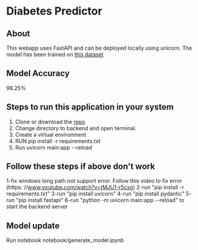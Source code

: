 # Diabetes Predictor

## About

This webapp uses FastAPI and can be deployed locally using unicorn.
The model has been trained on [this dataset](https://www.kaggle.com/uciml/pima-indians-diabetes-database) </br>

## Model Accuracy
98.25% 

## Steps to run this application in your system

1. Clone or download the [repo](https://github.com/kartikeyDeveloper/SingularityAIModel)
2. Change directory to backend and open terminal.
3. Create a virtual environment
4. RUN pip install -r requirements.txt
5. Run uvicorn main:app --reload

## Follow these steps if above don't work
1-fix windows long path not support error. Follow this video to fix error (https: //www.youtube.com/watch?v=tMJU1-r5csg) 
2-run "pip install -r requirements.txt" 
3-run "pip install uvicorn" 
4-run "pip install pydantic" 
5-run "pip install fastapi" 
6-run "python -m uvicorn main:app --reload" to start the backend server
  
## Model update
Run notebook notebook/generate_model.ipynb
